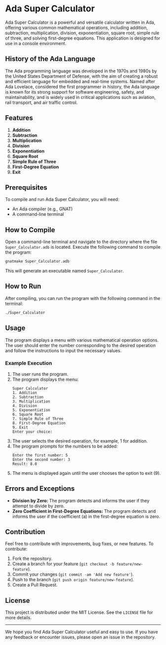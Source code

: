 # Ada Super Calculator

Ada Super Calculator is a powerful and versatile calculator written in Ada, offering various common mathematical operations, including addition, subtraction, multiplication, division, exponentiation, square root, simple rule of three, and solving first-degree equations. This application is designed for use in a console environment.

## History of the Ada Language

The Ada programming language was developed in the 1970s and 1980s by the United States Department of Defense, with the aim of creating a robust and efficient language for embedded and real-time systems. Named after Ada Lovelace, considered the first programmer in history, the Ada language is known for its strong support for software engineering, safety, and maintainability, and is widely used in critical applications such as aviation, rail transport, and air traffic control.

## Features

1. **Addition**
2. **Subtraction**
3. **Multiplication**
4. **Division**
5. **Exponentiation**
6. **Square Root**
7. **Simple Rule of Three**
8. **First-Degree Equation**
9. **Exit**

## Prerequisites

To compile and run Ada Super Calculator, you will need:

- An Ada compiler (e.g., GNAT)
- A command-line terminal

## How to Compile

Open a command-line terminal and navigate to the directory where the file `Super_Calculator.adb` is located. Execute the following command to compile the program:

```sh
gnatmake Super_Calculator.adb
```

This will generate an executable named `Super_Calculator`.

## How to Run

After compiling, you can run the program with the following command in the terminal:

```sh
./Super_Calculator
```

## Usage

The program displays a menu with various mathematical operation options. The user should enter the number corresponding to the desired operation and follow the instructions to input the necessary values.

### Example Execution

1. The user runs the program.
2. The program displays the menu:
   ```
   Super Calculator
   1. Addition
   2. Subtraction
   3. Multiplication
   4. Division
   5. Exponentiation
   6. Square Root
   7. Simple Rule of Three
   8. First-Degree Equation
   9. Exit
   Enter your choice:
   ```
3. The user selects the desired operation, for example, 1 for addition.
4. The program prompts for the numbers to be added:
   ```
   Enter the first number: 5
   Enter the second number: 3
   Result: 8.0
   ```
5. The menu is displayed again until the user chooses the option to exit (9).

## Errors and Exceptions

- **Division by Zero:** The program detects and informs the user if they attempt to divide by zero.
- **Zero Coefficient in First-Degree Equations:** The program detects and informs the user if the coefficient \(a\) in the first-degree equation is zero.

## Contribution

Feel free to contribute with improvements, bug fixes, or new features. To contribute:

1. Fork the repository.
2. Create a branch for your feature (`git checkout -b feature/new-feature`).
3. Commit your changes (`git commit -am 'Add new feature'`).
4. Push to the branch (`git push origin feature/new-feature`).
5. Create a Pull Request.

## License

This project is distributed under the MIT License. See the `LICENSE` file for more details.

---

We hope you find Ada Super Calculator useful and easy to use. If you have any feedback or encounter issues, please open an issue in the repository.